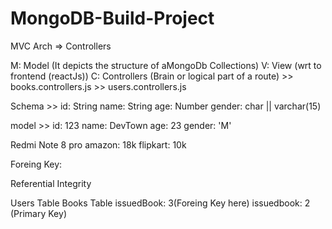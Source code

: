 # MongoDB-Build-Project


MVC Arch => Controllers

M: Model (It depicts the structure of aMongoDb Collections) V: View (wrt to frontend (reactJs)) C: Controllers (Brain or logical part of a route) >> books.controllers.js >> users.controllers.js

Schema >> id: String name: String age: Number gender: char || varchar(15)

model >> id: 123 name: DevTown age: 23 gender: 'M'

Redmi Note 8 pro amazon: 18k flipkart: 10k

Foreing Key:

Referential Integrity

Users Table Books Table issuedBook: 3(Foreing Key here) issuedbook: 2 (Primary Key)